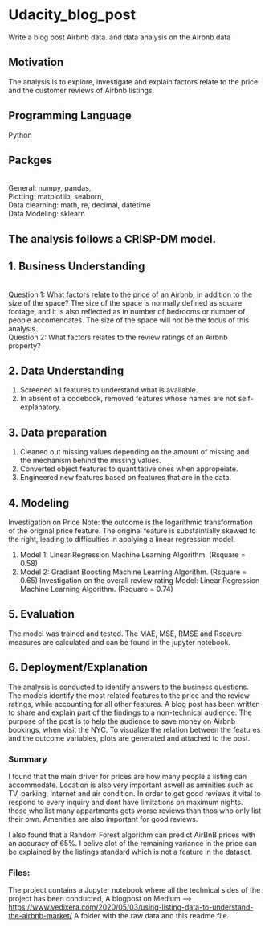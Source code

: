 # Udacity_blog_post
Write a blog post  Airbnb  data. and data analysis on the Airbnb  data

## Motivation
The analysis is to explore, investigate and explain factors relate to the price and the customer reviews of Airbnb listings.  
## Programming Language
Python

## Packges 
<br>General: numpy, pandas, 
<br>Plotting: matplotlib, seaborn, 
<br>Data clearning: math, re, decimal, datetime
<br>Data Modeling: sklearn

## The analysis follows a CRISP-DM model.

## 1. Business Understanding
<br>Question 1: What factors relate to the price of an Airbnb, in addition to the size of the space? The size of the space is normally defined as square footage, and it is also reflected as in number of bedrooms or number of people accomendates. The size of the space will not be the focus of this analysis.
<br>Question 2: What factors relates to the review ratings of an Airbnb property? 
## 2. Data Understanding
1. Screened all features to understand what is available.  
2. In absent of a codebook, removed features whose names are not self-explanatory.  
## 3. Data preparation
1. Cleaned out missing values depending on the amount of missing and the mechanism behind the missing values.
2. Converted object features to quantitative ones when appropeiate.
3. Engineered new features based on features that are in the data.
## 4. Modeling
Investigation on Price 
Note: the outcome is the logarithmic transformation of the original price feature. The original feature is substaintially skewed to the right, leading to difficulties in applying a linear regression model. 
1. Model 1: Linear Regression Machine Learning Algorithm. (Rsquare = 0.58)
2. Model 2: Gradiant Boosting Machine Learning Algorithm. (Rsquare = 0.65)
Investigation on the overall review rating
Model: Linear Regression Machine Learning Algorithm. (Rsquare = 0.74)
## 5. Evaluation
The model was trained and tested. The MAE, MSE, RMSE and Rsqaure measures are calculated and can be found in the jupyter notebook. 
## 6. Deployment/Explanation
The analysis is conducted to identify answers to the business questions. The models identify the most related features to the price and the review ratings, while accounting for all other features. A blog post has been written to share and explain part of the findings to a non-technical audience. The purpose of the post is to help the audience to save money on Airbnb bookings, when visit the NYC. To visualize the relation between the features and the outcome variables, plots are generated and attached to the post.

### Summary
I found that the main driver for prices are how many people a listing can accommodate. Location is also very important aswell as aminities
such as TV, parking, Internet and air condition.
In order to get good reviews it vital to respond to every inquiry and dont have limitations on maximum nights. those who list many appartments gets worse reviews than thos who only list their own. Amenities are also important for good reviews.

I also found that a Random Forest algorithm can predict AirBnB prices with an accuracy of 65%. I belive alot of the remaining variance in the price can be explained by the listings standard which is not a feature in the dataset.


### Files:
The project contains a Jupyter notebook where all the technical sides of the project has been conducted,
A blogpost on Medium --> https://www.vedixera.com/2020/05/03/using-listing-data-to-understand-the-airbnb-market/
A folder with the raw data and this readme file.
